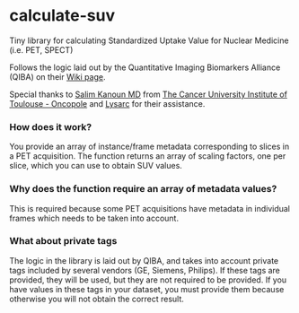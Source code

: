 # calculate-suv
Tiny library for calculating Standardized Uptake Value for Nuclear Medicine (i.e. PET, SPECT)

Follows the logic laid out by the Quantitative Imaging Biomarkers Alliance (QIBA) on their [Wiki page](https://qibawiki.rsna.org/index.php/Standardized_Uptake_Value_(SUV)).

Special thanks to [Salim Kanoun MD](https://github.com/salimkanoun) from [The Cancer University Institute of Toulouse - Oncopole](https://www.oncopole-toulouse.com/en/iuct-oncopole) and [Lysarc](https://lymphoma-research-experts.org/lysarc/) for their assistance.

### How does it work?
You provide an array of instance/frame metadata corresponding to slices in a PET acquisition. The function returns an array of scaling factors, one per slice, which you can use to obtain SUV values.

### Why does the function require an array of metadata values?
This is required because some PET acquisitions have metadata in individual frames which needs to be taken into account.

### What about private tags
The logic in the library is laid out by QIBA, and takes into account private tags included by several vendors (GE, Siemens, Philips). If these tags are provided, they will be used, but they are not required to be provided. If you have values in these tags in your dataset, you must provide them because otherwise you will not obtain the correct result.
